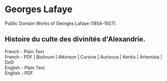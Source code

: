 # Georges Lafaye

Public Domain Works of Georges Lafaye (1854-1927).

## Histoire du culte des divinités d'Alexandrie.

French - Plain Text  
French - PDF | Biolinum | Atkinson | Cursive | Auriocus | Kerkis | Artemisia | DnD  
English - Plain Text  
English - PDF  
